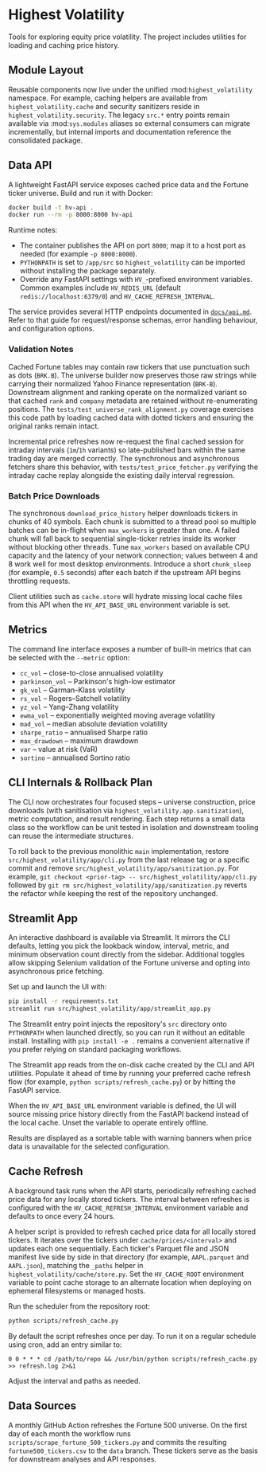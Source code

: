 # Highest Volatility

Tools for exploring equity price volatility.  The project includes utilities for
loading and caching price history.

## Module Layout

Reusable components now live under the unified :mod:`highest_volatility`
namespace. For example, caching helpers are available from
``highest_volatility.cache`` and security sanitizers reside in
``highest_volatility.security``. The legacy ``src.*`` entry points remain
available via :mod:`sys.modules` aliases so external consumers can migrate
incrementally, but internal imports and documentation reference the consolidated
package.

## Data API

A lightweight FastAPI service exposes cached price data and the Fortune ticker
universe. Build and run it with Docker:

```bash
docker build -t hv-api .
docker run --rm -p 8000:8000 hv-api
```

Runtime notes:

- The container publishes the API on port ``8000``; map it to a host port as
  needed (for example ``-p 8000:8000``).
- ``PYTHONPATH`` is set to ``/app/src`` so ``highest_volatility`` can be
  imported without installing the package separately.
- Override any FastAPI settings with ``HV_``-prefixed environment variables.
  Common examples include ``HV_REDIS_URL`` (default ``redis://localhost:6379/0``)
  and ``HV_CACHE_REFRESH_INTERVAL``.

The service provides several HTTP endpoints documented in
[`docs/api.md`](docs/api.md). Refer to that guide for request/response schemas,
error handling behaviour, and configuration options.

### Validation Notes

Cached Fortune tables may contain raw tickers that use punctuation such as dots
(``BRK.B``). The universe builder now preserves those raw strings while carrying
their normalized Yahoo Finance representation (``BRK-B``). Downstream alignment
and ranking operate on the normalized variant so that cached ``rank`` and
``company`` metadata are retained without re-enumerating positions. The
``tests/test_universe_rank_alignment.py`` coverage exercises this code path by
loading cached data with dotted tickers and ensuring the original ranks remain
intact.

Incremental price refreshes now re-request the final cached session for
intraday intervals (``1m``/``1h`` variants) so late-published bars within the
same trading day are merged correctly. The synchronous and asynchronous
fetchers share this behavior, with ``tests/test_price_fetcher.py`` verifying the
intraday cache replay alongside the existing daily interval regression.

### Batch Price Downloads

The synchronous ``download_price_history`` helper downloads tickers in chunks of
40 symbols. Each chunk is submitted to a thread pool so multiple batches can be
in-flight when ``max_workers`` is greater than one. A failed chunk will fall
back to sequential single-ticker retries inside its worker without blocking
other threads. Tune ``max_workers`` based on available CPU capacity and the
latency of your network connection; values between 4 and 8 work well for most
desktop environments. Introduce a short ``chunk_sleep`` (for example, ``0.5``
seconds) after each batch if the upstream API begins throttling requests.

Client utilities such as ``cache.store`` will hydrate missing local cache files
from this API when the ``HV_API_BASE_URL`` environment variable is set.

## Metrics

The command line interface exposes a number of built-in metrics that can be
selected with the ``--metric`` option:

- ``cc_vol`` – close-to-close annualised volatility
- ``parkinson_vol`` – Parkinson's high-low estimator
- ``gk_vol`` – Garman–Klass volatility
- ``rs_vol`` – Rogers–Satchell volatility
- ``yz_vol`` – Yang–Zhang volatility
- ``ewma_vol`` – exponentially weighted moving average volatility
- ``mad_vol`` – median absolute deviation volatility
- ``sharpe_ratio`` – annualised Sharpe ratio
- ``max_drawdown`` – maximum drawdown
- ``var`` – value at risk (VaR)
- ``sortino`` – annualised Sortino ratio

## CLI Internals & Rollback Plan

The CLI now orchestrates four focused steps – universe construction, price
downloads (with sanitisation via ``highest_volatility.app.sanitization``),
metric computation, and result rendering. Each step returns a small data class
so the workflow can be unit tested in isolation and downstream tooling can
reuse the intermediate structures.

To roll back to the previous monolithic ``main`` implementation, restore
``src/highest_volatility/app/cli.py`` from the last release tag or a specific
commit and remove ``src/highest_volatility/app/sanitization.py``. For example,
``git checkout <prior-tag> -- src/highest_volatility/app/cli.py`` followed by
``git rm src/highest_volatility/app/sanitization.py`` reverts the refactor
while keeping the rest of the repository unchanged.

## Streamlit App

An interactive dashboard is available via Streamlit. It mirrors the CLI
defaults, letting you pick the lookback window, interval, metric, and minimum
observation count directly from the sidebar. Additional toggles allow skipping
Selenium validation of the Fortune universe and opting into asynchronous price
fetching.

Set up and launch the UI with:

```bash
pip install -r requirements.txt
streamlit run src/highest_volatility/app/streamlit_app.py
```

The Streamlit entry point injects the repository's ``src`` directory onto
``PYTHONPATH`` when launched directly, so you can run it without an editable
install. Installing with ``pip install -e .`` remains a convenient alternative
if you prefer relying on standard packaging workflows.

The Streamlit app reads from the on-disk cache created by the CLI and API
utilities. Populate it ahead of time by running your preferred cache refresh
flow (for example, ``python scripts/refresh_cache.py``) or by hitting the FastAPI
service.

When the ``HV_API_BASE_URL`` environment variable is defined, the UI will source
missing price history directly from the FastAPI backend instead of the local
cache. Unset the variable to operate entirely offline.

Results are displayed as a sortable table with warning banners when price data
is unavailable for the selected configuration.

## Cache Refresh

A background task runs when the API starts, periodically refreshing cached
price data for any locally stored tickers. The interval between refreshes is
configured with the ``HV_CACHE_REFRESH_INTERVAL`` environment variable and
defaults to once every 24 hours.

A helper script is provided to refresh cached price data for all locally stored
tickers. It iterates over the tickers under `cache/prices/<interval>` and
updates each one sequentially. Each ticker's Parquet file and JSON manifest
live side by side in that directory (for example, `AAPL.parquet` and
`AAPL.json`), matching the `_paths` helper in `highest_volatility/cache/store.py`.
Set the ``HV_CACHE_ROOT`` environment variable to point cache storage to an
alternate location when deploying on ephemeral filesystems or managed hosts.

Run the scheduler from the repository root:

```bash
python scripts/refresh_cache.py
```

By default the script refreshes once per day.  To run it on a regular schedule
using cron, add an entry similar to:

```
0 0 * * * cd /path/to/repo && /usr/bin/python scripts/refresh_cache.py >> refresh.log 2>&1
```

Adjust the interval and paths as needed.

## Data Sources

A monthly GitHub Action refreshes the Fortune 500 universe. On the first day of
each month the workflow runs ``scripts/scrape_fortune_500_tickers.py`` and
commits the resulting ``fortune500_tickers.csv`` to the ``data`` branch. These
tickers serve as the basis for downstream analyses and API responses.
